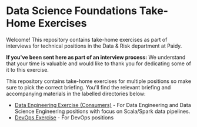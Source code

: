 # Data Science Foundations Take-Home Exercises

Welcome! This repository contains take-home exercises as part of interviews for technical positions in the Data & Risk department at Paidy.

**If you've been sent here as part of an interview process:** We understand that your time is valuable and would like to thank you for dedicating some of it to this exercise.

This repository contains take-home exercises for multiple positions so make sure to pick the correct briefing. You'll find the relevant briefing and accompanying materials in the labelled directories below:

* [Data Engineering Exercise (Consumers)](dse-consumers/) - For Data Engineering and Data Science Engineering positions with focus on Scala/Spark data pipelines.
* [DevOps Exercise](devops/) - For DevOps positions
